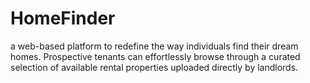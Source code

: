 # HomeFinder
a web-based platform to redefine the way individuals find their dream homes. Prospective tenants can effortlessly browse through a curated selection of available rental properties uploaded directly by landlords.
